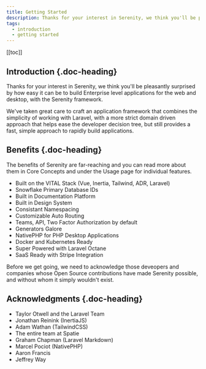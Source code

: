 ```yaml
---
title: Getting Started
description: Thanks for your interest in Serenity, we think you'll be pleasantly surprised by how easy it can be to build Enterprise level applications for the web and desktop with the Serenity framework.
tags:
  - introduction
  - getting started
---
```


[[toc]]

## Introduction {.doc-heading}

Thanks for your interest in Serenity, we think you'll be pleasantly surprised by how easy it can be to build Enterprise level applications for the web and desktop, with the Serenity framework.

We've taken great care to craft an application framework that combines the simplicity of working with Laravel, with a more strict domain driven approach that helps ease the developer decision tree, but still provides a fast, simple approach to rapidly build applications.

## Benefits {.doc-heading}

The benefits of Serenity are far-reaching and you can read more about them in Core Concepts and under the Usage page for individual features.

- Built on the VITAL Stack (Vue, Inertia, Tailwind, ADR, Laravel)
- Snowflake Primary Database IDs
- Built in Documentation Platform
- Built in Design System
- Consistant Namespacing
- Customizable Auto Routing
- Teams, API, Two Factor Authorization by default
- Generators Galore
- NativePHP for PHP Desktop Applications
- Docker and Kubernetes Ready
- Super Powered with Laravel Octane
- SaaS Ready with Stripe Integration

Before we get going, we need to acknowledge those deveopers and companies whose Open Source contributions have made Serenity possible, and without whom it simply wouldn't exist.

## Acknowledgments {.doc-heading}

- Taylor Otwell and the Laravel Team
- Jonathan Reinink (InertiaJS)
- Adam Wathan (TailwindCSS)
- The entire team at Spatie
- Graham Chapman (Laravel Markdown)
- Marcel Pociot (NativePHP)
- Aaron Francis
- Jeffrey Way
